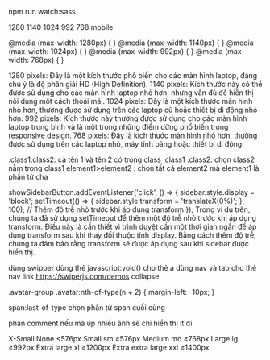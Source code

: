 npm run watch:sass

1280
1140
1024
992
768
mobile

@media (max-width: 1280px) {
}
@media (max-width: 1140px) {
}
@media (max-width: 1024px) {
}
@media (max-width: 992px) {
}
@media (max-width: 768px) {
}

1280 pixels: Đây là một kích thước phổ biến cho các màn hình laptop, đáng chú ý là độ phân giải HD (High Definition).
1140 pixels: Kích thước này có thể được sử dụng cho các màn hình laptop nhỏ hơn, nhưng vẫn đủ để hiển thị nội dung một cách thoải mái.
1024 pixels: Đây là một kích thước màn hình nhỏ hơn, thường được sử dụng trên các laptop cũ hoặc thiết bị di động nhỏ hơn.
992 pixels: Kích thước này thường được sử dụng cho các màn hình laptop trung bình và là một trong những điểm dừng phổ biến trong responsive design.
768 pixels: Đây là kích thước màn hình nhỏ hơn, thường được sử dụng trên các laptop nhỏ, máy tính bảng hoặc thiết bị di động.

.class1.class2: cả tên 1 và tên 2 có trong class
.class1 .class2: chọn class2 nằm trong class1
element1>element2 : chọn tất cả element2 mà element1 là phần tử cha

showSidebarButton.addEventListener('click', () => {
sidebar.style.display = 'block';
setTimeout(() => {
sidebar.style.transform = 'translateX(0%)';
}, 100); // Thêm độ trễ nhỏ trước khi áp dụng transform
});
Trong ví dụ trên, chúng ta đã sử dụng setTimeout để thêm một độ trễ nhỏ trước khi áp dụng transform. Điều này là cần thiết vì trình duyệt cần một thời gian ngắn để áp dụng transform sau khi thay đổi thuộc tính display. Bằng cách thêm độ trễ, chúng ta đảm bảo rằng transform sẽ được áp dụng sau khi sidebar được hiển thị.

dùng swipper
dùng thẻ javascript:void() cho thẻ a
dùng nav và tab cho thẻ nav link
https://swiperjs.com/demos
collapse

.avatar-group .avatar:nth-of-type(n + 2) { <!-- chọn từ phần tử avartar thứ 2 trở đi -->
margin-left: -10px;
}

span:last-of-type chọn phần tử span cuối cùng

phân comment nếu mà up nhiều ảnh sẽ chỉ hiển thị ít đi

X-Small None <576px
Small sm ≥576px
Medium md ≥768px
Large lg ≥992px
Extra large xl ≥1200px
Extra extra large xxl ≥1400px
